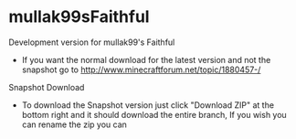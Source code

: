 mullak99sFaithful
=================

Development version for mullak99's Faithful

- If you want the normal download for the latest version and not the snapshot go to http://www.minecraftforum.net/topic/1880457-/

Snapshot Download

- To download the Snapshot version just click "Download ZIP" at the bottom right and it should download the entire branch,
If you wish you can rename the zip you can
